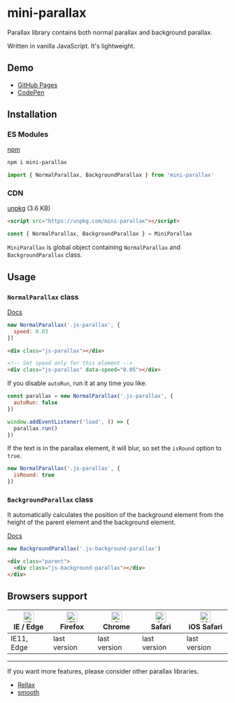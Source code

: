 # mini-parallax
Parallax library contains both normal parallax and background parallax.

Written in vanilla JavaScript. It's lightweight.

## Demo

- [GitHub Pages](https://ko-yelie.github.io/mini-parallax/)
- [CodePen](https://codepen.io/ko-yelie/pen/vjaLRg)

## Installation

### ES Modules

[npm](https://www.npmjs.com/package/mini-parallax)

```sh
npm i mini-parallax
```

```js
import { NormalParallax, BackgroundParallax } from 'mini-parallax'
```

### CDN

[unpkg](https://unpkg.com/mini-parallax) (3.6 KB)

```html
<script src="https://unpkg.com/mini-parallax"></script>
```

```js
const { NormalParallax, BackgroundParallax } = MiniParallax
```

`MiniParallax` is global object containing `NormalParallax` and `BackgroundParallax` class.

## Usage

### `NormalParallax` class

[Docs](https://ko-yelie.github.io/mini-parallax/docs/class/src/NormalParallax.js~NormalParallax.html)

```js
new NormalParallax('.js-parallax', {
  speed: 0.03
})
```

```html
<div class="js-parallax"></div>

<!-- Set speed only for this element -->
<div class="js-parallax" data-speed="0.05"></div>
```

If you disable `autoRun`, run it at any time you like.

```js
const parallax = new NormalParallax('.js-parallax', {
  autoRun: false
})

window.addEventListener('load', () => {
  parallax.run()
})
```

If the text is in the parallax element, it will blur, so set the `isRound` option to `true`.

```js
new NormalParallax('.js-parallax', {
  isRound: true
})
```

### `BackgroundParallax` class

It automatically calculates the position of the background element from the height of the parent element and the background element.

[Docs](https://ko-yelie.github.io/mini-parallax/docs/class/src/BackgroundParallax.js~BackgroundParallax.html)

```js
new BackgroundParallax('.js-background-parallax')
```

```html
<div class="parent">
  <div class="js-background-parallax"></div>
</div>
```

## Browsers support

| [<img src="https://raw.githubusercontent.com/alrra/browser-logos/master/src/edge/edge_48x48.png" alt="IE / Edge" width="24px" height="24px" />](http://godban.github.io/browsers-support-badges/)</br>IE / Edge | [<img src="https://raw.githubusercontent.com/alrra/browser-logos/master/src/firefox/firefox_48x48.png" alt="Firefox" width="24px" height="24px" />](http://godban.github.io/browsers-support-badges/)</br>Firefox | [<img src="https://raw.githubusercontent.com/alrra/browser-logos/master/src/chrome/chrome_48x48.png" alt="Chrome" width="24px" height="24px" />](http://godban.github.io/browsers-support-badges/)</br>Chrome | [<img src="https://raw.githubusercontent.com/alrra/browser-logos/master/src/safari/safari_48x48.png" alt="Safari" width="24px" height="24px" />](http://godban.github.io/browsers-support-badges/)</br>Safari | [<img src="https://raw.githubusercontent.com/alrra/browser-logos/master/src/safari-ios/safari-ios_48x48.png" alt="iOS Safari" width="24px" height="24px" />](http://godban.github.io/browsers-support-badges/)</br>iOS Safari |
| --------- | --------- | --------- | --------- | --------- |
| IE11, Edge| last version| last version| last version| last version

---

If you want more features, please consider other parallax libraries.

- [Rellax](https://github.com/dixonandmoe/rellax)
- [smooth](https://github.com/baptistebriel/smooth-scrolling)
